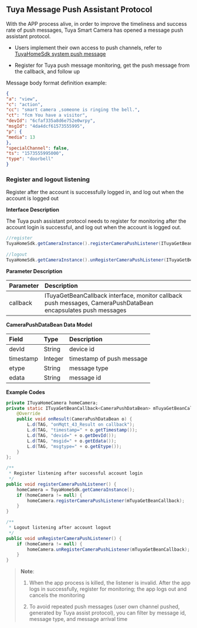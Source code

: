 ##  Tuya Message Push Assistant Protocol

With the APP process alive, in order to improve the timeliness and success rate of push messages, Tuya Smart Camera has opened a message push assistant protocol.

- Users implement their own access to push channels, refer to  [TuyaHomeSdk system push message](https://tuyainc.github.io/tuyasmart_home_android_sdk_doc/zh-hans/resource/MessagePush.html)

- Register for Tuya push message monitoring, get the push message from the callback, and follow up


Message body format definition example:

```json
{
"a": "view",
"c": "action",
"cc": "smart camera ,someone is ringing the bell.",
"ct": "fcm You have a visitor",
"devId": "6cfaf335a8d6e752e0wrpy",
"msgId": "4da4dcf61573555995",
"p": {
"media": 13
},
"specialChannel": false,
"ts": "1573555995000",
"type": "doorbell"
}
```



### Register and logout listening

Register after the account is successfully logged in, and log out when the account is logged out

**Interface Description**

The Tuya push assistant protocol needs to register for monitoring after the account login is successful, and log out when the account is logged out.

```java
//register
TuyaHomeSdk.getCameraInstance().registerCameraPushListener(ITuyaGetBeanCallback<CameraPushDataBean> callback)
  
//logout
TuyaHomeSdk.getCameraInstance().unRegisterCameraPushListener(ITuyaGetBeanCallback<CameraPushDataBean> callback)；
```

 **Parameter Description**

| Parameter | Description                                                  |
| :-------- | :----------------------------------------------------------- |
| callback  | ITuyaGetBeanCallback interface, monitor callback push messages, CameraPushDataBean encapsulates push messages |

**CameraPushDataBean Data Model**

| Field     | Type    | Description               |
| :-------- | :------ | :------------------------ |
| devId     | String  | device id                 |
| timestamp | Integer | timestamp of push message |
| etype     | String  | message type              |
| edata     | String  | message id                |

**Example Codes**

```java
private ITuyaHomeCamera homeCamera;
private static ITuyaGetBeanCallback<CameraPushDataBean> mTuyaGetBeanCallback = new ITuyaGetBeanCallback<CameraPushDataBean>() {
    @Override
    public void onResult(CameraPushDataBean o) {
        L.d(TAG, "onMqtt_43_Result on callback");
        L.d(TAG, "timestamp=" + o.getTimestamp());
        L.d(TAG, "devid=" + o.getDevId());
        L.d(TAG, "msgid=" + o.getEdata());
        L.d(TAG, "msgtype=" + o.getEtype());
    }
};

/**
 * Register listening after successful account login
 */
public void registerCameraPushListener() {
    homeCamera = TuyaHomeSdk.getCameraInstance();
    if (homeCamera != null) {
        homeCamera.registerCameraPushListener(mTuyaGetBeanCallback);
    }
}

/**
 * Logout listening after account logout
 */
public void unRegisterCameraPushListener() {
    if (homeCamera != null) {
        homeCamera.unRegisterCameraPushListener(mTuyaGetBeanCallback);
    }
}
```

> **Note**: 
>
> 1. When the app process is killed, the listener is invalid. After the app logs in successfully, register for monitoring; the app logs out and cancels the monitoring
>
> 2. To avoid repeated push messages (user own channel pushed, generated by Tuya assist protocol), you can filter by message id, message type, and message arrival time